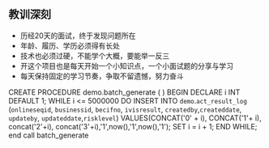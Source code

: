 ## 教训深刻

* 历经20天的面试，终于发现问题所在
* 年龄、履历、学历必须得有长处
* 技术也必须过硬，不能学个大概，要能举一反三
* 开这个项目也是每天开始一个小知识点，一个小面试题的分享与学习
* 每天保持固定的学习节奏，争取不留遗憾，努力奋斗



CREATE PROCEDURE demo.batch_generate ( )
BEGIN
DECLARE i INT DEFAULT 1;
WHILE i <= 5000000 DO
INSERT INTO `demo`.`act_result_log` (`onlineseqid`, `businessid`, `becifno`, `ivisresult`, `createdby`,`createddate`, `updateby`, `updateddate`,`risklevel`)
VALUES(CONCAT('0' + i), CONCAT('1'+ i), concat('2'+i), concat('3'+i),'1',now(),'1',now(),'1');
SET i = i + 1;
END WHILE;
end
call batch_generate


